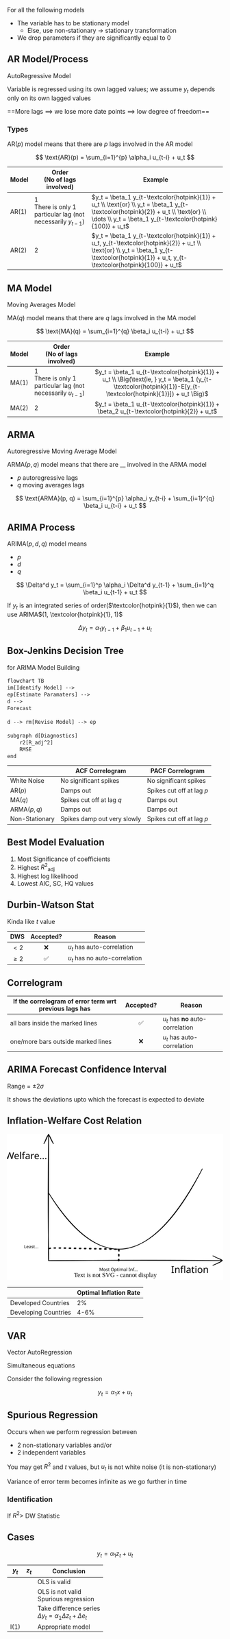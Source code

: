 For all the following models

- The variable has to be stationary model
    - Else, use non-stationary $\to$ stationary transformation
- We drop parameters if they are significantly equal to 0

## AR Model/Process

AutoRegressive Model

Variable is regressed using its own lagged values; we assume $y_t$ depends only on its own lagged values

==More lags $\implies$ we lose more date points $\implies$ low degree of freedom==

### Types

AR$(p)$ model means that there are $p$ lags involved in the AR model

$$
\text{AR}(p) =
\sum_{i=1}^{p} \alpha_i u_{t-i} +
u_t
$$

| Model   | Order<br />(No of lags involved)                             | Example                                                      |
| ------- | ------------------------------------------------------------ | ------------------------------------------------------------ |
| AR$(1)$ | 1<br />There is only $1$ particular lag (not necessarily $y_{t-1}$) | $y_t = \beta_1 y_{t-\textcolor{hotpink}{1}} + u_t \\ \text{or} \\ y_t = \beta_1 y_{t-\textcolor{hotpink}{2}} + u_t \\ \text{or} \\ \dots \\ y_t = \beta_1 y_{t-\textcolor{hotpink}{100}} + u_t$ |
| AR$(2)$ | 2                                                            | $y_t = \beta_1 y_{t-\textcolor{hotpink}{1}} + u_t,  y_{t-\textcolor{hotpink}{2}} + u_t \\ \text{or} \\ y_t = \beta_1 y_{t-\textcolor{hotpink}{1}} + u_t,  y_{t-\textcolor{hotpink}{100}} + u_t$ |

## MA Model

Moving Averages Model

MA$(q)$ model means that there are $q$ lags involved in the MA model

$$
\text{MA}(q) =
\sum_{i=1}^{q} \beta_i u_{t-i} +
u_t
$$

| Model   | Order<br />(No of lags involved)                             |                           Example                            |
| ------- | ------------------------------------------------------------ | :----------------------------------------------------------: |
| MA$(1)$ | 1<br />There is only $1$ particular lag (not necessarily $u_{t-1}$) | $y_t = \beta_1 u_{t-\textcolor{hotpink}{1}} + u_t \\ \Big(\text{ie, } y_t = \beta_1 (y_{t-\textcolor{hotpink}{1}}-E[y_{t-\textcolor{hotpink}{1}}]) + u_t \Big)$ |
| MA$(2)$ | 2                                                            | $y_t = \beta_1 u_{t-\textcolor{hotpink}{1}} + \beta_2 u_{t-\textcolor{hotpink}{2}} + u_t$ |

## ARMA

Autoregressive Moving Average Model

ARMA$(p, q)$ model means that there are __ involved in the ARMA model

- $p$ autoregressive lags
- $q$ moving averages lags

$$
\text{ARMA}(p, q) =
\sum_{i=1}^{p} \alpha_i y_{t-i} +
\sum_{i=1}^{q} \beta_i u_{t-i} +
u_t
$$

## ARIMA Process

ARIMA$(p, d, q)$ model means

- $p$
- $d$
- $q$

$$
\Delta^d y_t =
\sum_{i=1}^p \alpha_i \Delta^d y_{t-1} +
\sum_{i=1}^q \beta_i u_{t-1} +
u_t
$$

If $y_t$ is an integrated series of order($\textcolor{hotpink}{1}$), then we can use ARIMA$(1, \textcolor{hotpink}{1}, 1)$

$$
\Delta y_t =
\alpha_1 y_{t-1} + \beta_1 u_{t-1} + u_t
$$

## Box-Jenkins Decision Tree

for ARIMA Model Building

```mermaid
flowchart TB
im[Identify Model] -->
ep[Estimate Paramaters] -->
d -->
Forecast

d --> rm[Revise Model] --> ep

subgraph d[Diagnostics]
	r2[R_adj^2]
	RMSE
end
```

|                | ACF Correlogram             | PACF Correlogram          |
| -------------- | --------------------------- | ------------------------- |
| White Noise    | No significant spikes       | No significant spikes     |
| AR$(p)$        | Damps out                   | Spikes cut off at lag $p$ |
| MA$(q)$        | Spikes cut off at lag $q$   | Damps out                 |
| ARMA$(p, q)$   | Damps out                   | Damps out                 |
| Non-Stationary | Spikes damp out very slowly | Spikes cut off at lag $p$ |

## Best Model Evaluation

1. Most Significance of coefficients
2. Highest ${R^2}_\text{adj}$
3. Highest log likelihood
4. Lowest AIC, SC, HQ values

## Durbin-Watson Stat

Kinda like $t$ value

|   DWS   | Accepted? | Reason                        |
| :-----: | :-------: | ----------------------------- |
|  $< 2$  |     ❌     | $u_t$ has auto-correlation    |
| $\ge 2$ |     ✅     | $u_t$ has no auto-correlation |

## Correlogram

| If the correlogram of error term wrt previous lags has | Accepted? | Reason                            |
| ------------------------------------------------------ | :-------: | --------------------------------- |
| all bars inside the marked lines                       |     ✅     | $u_t$ has **no** auto-correlation |
| one/more bars outside marked lines                     |     ❌     | $u_t$ has auto-correlation        |

## ARIMA Forecast Confidence Interval

Range = $\pm 2\sigma$

It shows the deviations upto which the forecast is expected to deviate

## Inflation-Welfare Cost Relation

![inflation_welfare_costs](assets/inflation_welfare_costs.svg)

|                      | Optimal Inflation Rate |
| -------------------- | ---------------------- |
| Developed Countries  | 2%                     |
| Developing Countries | 4-6%                   |

## VAR

Vector AutoRegression

Simultaneous equations

Consider the following regression

$$
y_t = \alpha_1 x + u_t
$$

## Spurious Regression

Occurs when we perform regression between

- 2 non-stationary variables
  and/or
- 2 independent variables

You may get $R^2$ and $t$ values, but $u_t$ is not white noise (it is non-stationary)

Variance of error term becomes infinite as we go further in time

### Identification

If $R^2 >$ DW Statistic

## Cases

$$
y_t = \alpha_1 z_t + u_t
$$

| $y_t$ | $z_t$ | Conclusion                                                   |
| ----- | ----- | ------------------------------------------------------------ |
|       |       | OLS is valid                                                 |
|       |       | OLS is not valid<br />Spurious regression                    |
|       |       | Take difference series<br />$\Delta y_t = \alpha_1 \Delta z_t + \Delta e_t$ |
| I(1)  |       | Appropriate model                                            |
